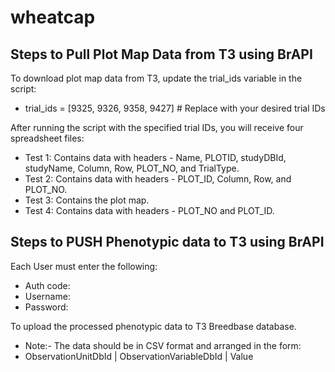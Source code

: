 # wheatcap

## Steps to Pull Plot Map Data from T3 using BrAPI

To download plot map data from T3, update the trial_ids variable in the script:
- trial_ids = [9325, 9326, 9358, 9427]  # Replace with your desired trial IDs



After running the script with the specified trial IDs, you will receive four spreadsheet files:

- Test 1: Contains data with headers - Name, PLOTID, studyDBId, studyName, Column, Row, PLOT_NO, and TrialType.
- Test 2: Contains data with headers - PLOT_ID, Column, Row, and PLOT_NO.
- Test 3: Contains the plot map.
- Test 4: Contains data with headers - PLOT_NO and PLOT_ID.


## Steps to PUSH Phenotypic data to T3 using BrAPI

Each User must enter the following:
- Auth code:
- Username:
- Password:

To upload the processed phenotypic data to T3 Breedbase database. 
- Note:- The data should be in CSV format and arranged in the form:
- ObservationUnitDbId | ObservationVariableDbId | Value 

